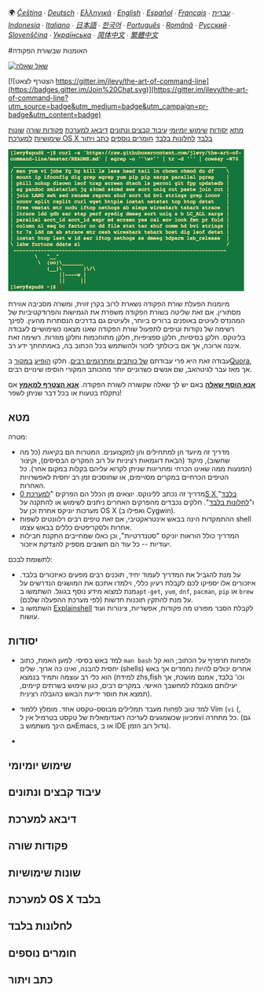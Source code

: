 🌍
*[Čeština](README-cs.md) ∙ [Deutsch](README-de.md) ∙ [Ελληνικά](README-el.md) ∙ [English](README.md) ∙ [Español](README-es.md) ∙ [Français](README-fr.md) ∙ [עברית](README-he.md) ∙ [Indonesia](README-id.md) ∙ [Italiano](README-it.md) ∙ [日本語](README-ja.md) ∙ [한국어](README-ko.md) ∙ [Português](README-pt.md) ∙ [Română](README-ro.md) ∙ [Русский](README-ru.md) ∙ [Slovenščina](README-sl.md) ∙ [Українська](README-uk.md) ∙ [简体中文](README-zh.md) ∙ [繁體中文](README-zh-Hant.md)*



#האומנות שבשורת הפקודה

[![שאל שאלה](https://img.shields.io/badge/%3f-Ask%20a%20Question-ff69b4.svg)](https://airtable.com/shrzMhx00YiIVAWJg)

[![הצטרף לצאט https://gitter.im/jlevy/the-art-of-command-line](https://badges.gitter.im/Join%20Chat.svg)](https://gitter.im/jlevy/the-art-of-command-line?utm_source=badge&utm_medium=badge&utm_campaign=pr-badge&utm_content=badge)


[מתא](#מתא)
[יסודות](#יסודות)
[שימוש יומיומי](#שימוש-יומיומי)
[עיבוד קבצים ונתונים](#עיבוד-קבצים-ונתונים)
[דיבאג למערכת](#דיבאג-למערכת)
[פקודות שורה](#פקודות-שורה)
[שונות שימושיות](#שונות-שימושיות) [למערכת OS X בלבד](#למערכת-os-x-בלבד)
[לחלונות בלבד](#לחלונות-בלבד)
[חומרים נוספים](#חומרים-נוספים)
[כתב ויתור](#כתב-ויתור)


![curl -s 'https://raw.githubusercontent.com/jlevy/the-art-of-command-line/master/README.md' | egrep -o '`\w+`' | tr -d '`' | cowsay -W50](cowsay.png)

מיומנות הפעלת שורת הפקודה נשארת לרוב בקרן זווית, ומשרה מסביבה אווירת מסתורין. אם זאת שליטה בשורת הפקודה משפרת את הגמישות והפרודקטיביות של המהנדס לעיטים באופנים ברורים ביותר, ולעיטים גם בדרכים הנסתרות מהעין. לפינך רשימה של נקודות וטיפים לתפעול שורת הפקודה שאנו מצאנו כשימושיים לעבודה בלינוקס. חלקן בסיסיות, חלקן ספציפיות, חלקן מתוחכמות וחלקן מוזרות. רשימה זאת איננה ארוכה, אך אם ביכולתך לזכור ולהשתמש בכל הכתוב בה, באמתחתך ידע רב.

עבודה זאת היא פרי עבודתם [של כותבים ומתרגמים רבים](AUTHORS.md). חלקו [הופיע](http://www.quora.com/What-are-some-lesser-known-but-useful-Unix-commands)
[במקור](http://www.quora.com/What-are-the-most-useful-Swiss-army-knife-one-liners-on-Unix) ב[Quora](http://www.quora.com/What-are-some-time-saving-tips-that-every-Linux-user-should-know), אך מאז עבר לגיטהאב, שם אנשים כשרוניים יותר מהכותב המקורי הוסיפו שינויים רבים.

[**אנא הוסף שאלה**](https://airtable.com/shrzMhx00YiIVAWJg) באם יש לך שאלה שקשורה לשורת הפקודה. [**אנא הצטרף למאמץ**](/CONTRIBUTING.md) אם נתקלת בטעות או בכל דבר שניתן לשפר!

## מטא

מטרה:

- מדריך זה מיועד הן למתחילים והן למקצוענים. המטרות הם *בקיאות* (כל מה שחשוב), *מיקוד* (הבאת דוגמאות רציניות על רוב המקרים הבסיסים), ו*קיצור* (המנעות ממה שאינו הכרחי ומחריגות שניתן לקרוא עליהם בקלות במקום אחר). כל הטיפים הכרחיים במקרים מסויימים, או שחוסכים זמן רב יחסית לאפשרויות האחרות. 
- מדריך זה נכתב ללינוקס. יוצאים מן הכלל הם הפרקים "[למערכת 0S X בלבד](#למערכת-OS-X-בלבד)" ו"[לחלונות בלבד](#לחלונות-בלבד)". חלקים נכבדים מהפרקים האחרים ניתנים לשימוש או להתקנה על מערכות יוניקס אחרת וכן על OS X (ואפילו ב Cygwin).
- ההתמקדות הינה בבאש אינטראקטיבי, אם זאת טיפים רבים רלוונטים לשפות shell אחרות ולסקריפטים כללים בבאש עצמו.
- המדריך כולל הוראות יוניקס "סטנדרטיות", וכן כאלו שמחייבים התקנת חבילות יעודיות -- כל עוד הם חשובים מספיק להצדקת איזכור.

לתשומת לבכם:

- על מנת להגביל את המדריך לעמוד יחיד, תוכנים רבים מפעים כאיזכורים בלבד.
איזכורים אלו יספיקו לכם לקבלת רעיון כללי, וילמדו אתכם את המושגים הנדרשים על מנת למצוא מידע נוסף בגוגל. השתמשו ב`apt-get`, `yum`, `dnf`, `pacman`, `pip` או `brew` (לפי מערכת ההפעלה שלכם) על מנת להתקין תוכנות חדשות.
- השתמשו ב [Explainshell](http://explainshell.com/) לקבלת הסבר מפורט מה פקודות, אפשריות, צינורות ועוד עושות.

## יסודות

- למד באש בסיסי. למען האמת, כתוב `man bash` ולפחות תרפרף על הכתוב; הוא קל יחסית להבנה, ואינו כה ארוך. שלים (shells) אחרים יכולים להיות נחמדים אך באש הוא כלי רב עוצמה ותמיד בנמצא (למידת zhs,fish וכו' *בלבד*, אמנם מושכת, אך יעילותם מוגבלת למחשבך האישי. במקרים רבים, כגון שימוש בשרתים קיימים, תמצא את חוסר ידיעת הבאש כהגבלה רצינית).

- למד טוב לפחות מעבד תמלילים מבוסס-טקסט אחד. מומלץ ללמוד Vim (`vi` (, מכיוון שכשמגעים לעריכה ראנדומאלית של טקסט בטרמיל אין לvi כל מתחרה. (גם אם הינך משתמש בEmacs, או ב IDE גדול רוב הזמן).

-

## שימוש יומיומי

## עיבוד קבצים ונתונים

## דיבאג למערכת

## פקודות שורה

## שונות שימושיות

## למערכת OS X בלבד

## לחלונות בלבד

## חומרים נוספים

## כתב ויתור
